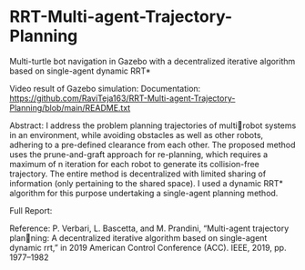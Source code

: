 # RRT-Multi-agent-Trajectory-Planning
Multi-turtle bot navigation in Gazebo with  a decentralized iterative algorithm based on single-agent dynamic RRT*

Video result of Gazebo simulation: 
Documentation: https://github.com/RaviTeja163/RRT-Multi-agent-Trajectory-Planning/blob/main/README.txt

Abstract: I address the problem planning trajectories of multirobot systems in an environment, while avoiding obstacles as well as other robots, adhering to a pre-defined clearance from each other. The proposed method uses the prune-and-graft approach for re-planning, which requires a maximum of n iteration for each robot to generate its collision-free trajectory. The entire method is decentralized with limited sharing of information (only pertaining to the shared space). I used a dynamic RRT* algorithm for this purpose undertaking a single-agent planning method.

Full Report: 

Reference: P. Verbari, L. Bascetta, and M. Prandini, “Multi-agent trajectory planning: A decentralized iterative algorithm based on single-agent dynamic
rrt,” in 2019 American Control Conference (ACC). IEEE, 2019, pp.
1977–1982
